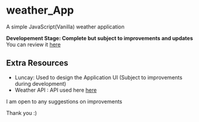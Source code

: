 # weather_App

A simple JavaScript(Vanilla) weather application

**Developement Stage: Complete but subject to improvements and updates** <br>
You can review it [here](https://ryankoech.github.io/weather_App/)

## Extra Resources
  - Luncay: Used to design the Application UI (Subject to improvements during development)
  - Weather API : API used here [here](https://www.weatherapi.com)

I am open to any suggestions on improvements

Thank you :)
